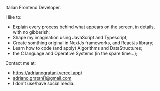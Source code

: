 Italian Frontend Developer. 

I like to:
- Explain every process behind what appears on the screen, in details, with no gibberish;
- Shape my imagination using JavaScript and Typescript;
- Create somthing original in NextJs frameworks, and ReactJs library;
- Learn how to code (and apply) Algorithms and DataStructures;
- the C language and Operative Systems (in the spare time...);

Contact me at:
- https://adrianogratani.vercel.app/
- adriano.gratani1@gmail.com
- I don't use/have social media.



<!---
AdrianoGratani/AdrianoGratani is a ✨ special ✨ repository because its `README.md` (this file) appears on your GitHub profile.
You can click the Preview link to take a look at your changes.
--->
